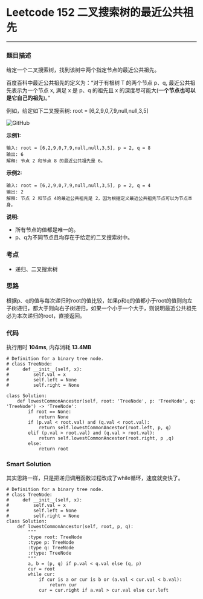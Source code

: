 # Leetcode 152 二叉搜索树的最近公共祖先
***
### 题目描述
给定一个二叉搜索树，找到该树中两个指定节点的最近公共祖先。  

百度百科中最近公共祖先的定义为：“对于有根树 T 的两个节点 p、q, 最近公共祖先表示为一个节点 x, 满足 x 是 p、q 的祖先且 x 的深度尽可能大(**一个节点也可以是它自己的祖先**)。”  

例如，给定如下二叉搜索树: root = [6,2,9,0,7,9,null,null,3,5]     

![GitHub](https://github.com/marsXyr/Leetcode_python/tree/master/images/235.png)

**示例1:**   
	
	输入: root = [6,2,9,0,7,9,null,null,3,5], p = 2, q = 8  
	输出: 6  
	解释: 节点 2 和节点 8 的最近公共祖先是 6。

**示例2:**   
	
	输入: root = [6,2,9,0,7,9,null,null,3,5], p = 2, q = 4  
	输出: 2  
	解释: 节点 2 和节点 4的最近公共祖先是 2，因为根据定义最近公共祖先节点可以为节点本身。
	
**说明:**  

* 所有节点的值都是唯一的。
* p、q为不同节点且均存在于给定的二叉搜索树中。 

### 考点

* 递归、二叉搜索树


### 思路 
根据p、q的值与每次递归时root的值比较，如果p和q的值都小于root的值则向左子树递归，都大于则向右子树递归，如果一个小于一个大于，则说明最近公共祖先必为本次递归的root，直接返回。 

### 代码  
执行用时 **104ms**, 内存消耗 **13.4MB**

```
# Definition for a binary tree node.
# class TreeNode:
#     def __init__(self, x):
#         self.val = x
#         self.left = None
#         self.right = None

class Solution:
    def lowestCommonAncestor(self, root: 'TreeNode', p: 'TreeNode', q: 'TreeNode') -> 'TreeNode':
        if root == None:
            return None
        if (p.val < root.val) and (q.val < root.val):
            return self.lowestCommonAncestor(root.left, p, q)
        elif (p.val > root.val) and (q.val > root.val):
            return self.lowestCommonAncestor(root.right, p ,q)
        else:
            return root              
```

### Smart Solution

其实思路一样，只是把递归调用函数过程改成了while循环，速度就变快了。

```
# Definition for a binary tree node.
# class TreeNode:
#     def __init__(self, x):
#         self.val = x
#         self.left = None
#         self.right = None
class Solution:
    def lowestCommonAncestor(self, root, p, q):
        """
        :type root: TreeNode
        :type p: TreeNode
        :type q: TreeNode
        :rtype: TreeNode
        """
        a, b = (p, q) if p.val < q.val else (q, p)
        cur = root
        while cur:
            if cur is a or cur is b or (a.val < cur.val < b.val):
                return cur
            cur = cur.right if a.val > cur.val else cur.left
```




	